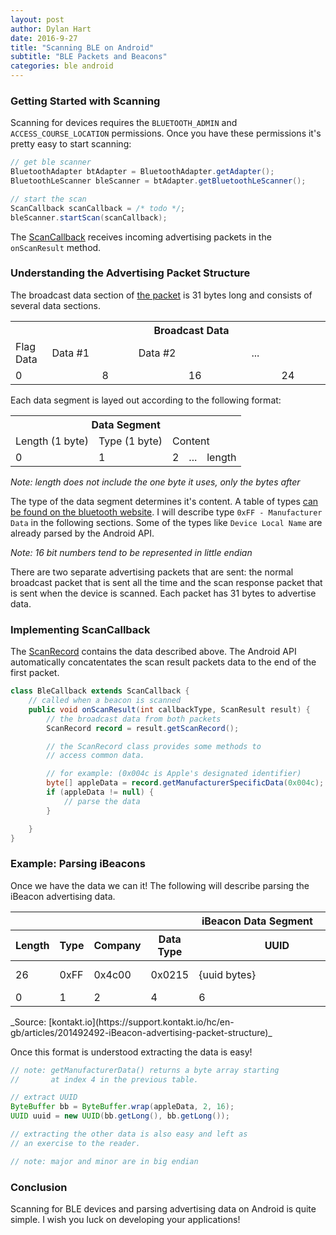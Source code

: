 ```yaml
---
layout: post
author: Dylan Hart
date: 2016-9-27
title: "Scanning BLE on Android"
subtitle: "BLE Packets and Beacons"
categories: ble android
---
```


### Getting Started with Scanning

Scanning for devices requires the `BLUETOOTH_ADMIN` and `ACCESS_COURSE_LOCATION` permissions.
Once you have these permissions it's pretty easy to start scanning:

```java
// get ble scanner
BluetoothAdapter btAdapter = BluetoothAdapter.getAdapter();
BluetoothLeScanner bleScanner = btAdapter.getBluetoothLeScanner();

// start the scan
ScanCallback scanCallback = /* todo */;
bleScanner.startScan(scanCallback);
```

The [ScanCallback][1] receives incoming advertising packets in the `onScanResult` method.

[1]: https://developer.android.com/reference/android/bluetooth/le/ScanCallback.html

### Understanding the Advertising Packet Structure

The broadcast data section of [the packet][2] is 31 bytes long and consists of several data sections.

<table>
    <tr>
        <th colspan="31">Broadcast Data</th>
    </tr>
    <tr>
        <td colspan="3">Flag Data</td>
        <td colspan="8">Data #1</td>
        <td colspan="10">Data #2</td>
        <td colspan="10">...</td>
    </tr>
    <tr>
        <td>0</td><td></td><td></td><td></td><td></td><td></td><td></td><td></td>
        <td>8</td><td></td><td></td><td></td><td></td><td></td><td></td><td></td>
        <td>16</td><td></td><td></td><td></td><td></td><td></td><td></td><td></td>
        <td>24</td><td></td><td></td><td></td><td></td><td></td><td>30</td>
    </tr>
</table>

Each data segment is layed out according to the following format:

<table>
    <tr>
        <th colspan="5">Data Segment</th>
    </tr>
    <tr>
        <td>Length (1 byte)</td>
        <td>Type (1 byte)</td>
        <td colspan="3">Content</td>
    </tr>
    <tr>
        <td>0</td>
        <td>1</td>
        <td>2</td>
        <td>...</td>
        <td>length</td>
    </tr>
</table>

_Note: length does not include the one byte it uses, only the bytes after_

The type of the data segment determines it's content.
A table of types [can be found on the bluetooth website][3].
I will describe type `0xFF - Manufacturer Data` in the following sections.
Some of the types like `Device Local Name` are already parsed by the Android API.

_Note: 16 bit numbers tend to be represented in little endian_

There are two separate advertising packets that are sent: the normal broadcast packet that is sent all the time and the scan response packet that is sent when the device is scanned.
Each packet has 31 bytes to advertise data.

[2]: http://www.ti.com/lit/an/swra475/swra475.pdf
[3]: https://www.bluetooth.com/specifications/assigned-numbers/generic-access-profile

### Implementing ScanCallback

The [ScanRecord][4] contains the data described above.
The Android API automatically concatentates the scan result packets data to the end of the first packet.

```java
class BleCallback extends ScanCallback {
    // called when a beacon is scanned
    public void onScanResult(int callbackType, ScanResult result) {
        // the broadcast data from both packets
        ScanRecord record = result.getScanRecord();

        // the ScanRecord class provides some methods to
        // access common data.

        // for example: (0x004c is Apple's designated identifier)
        byte[] appleData = record.getManufacturerSpecificData(0x004c);
        if (appleData != null) {
            // parse the data
        }

    }
}
```

[4]: https://developer.android.com/reference/android/bluetooth/le/ScanRecord.html

### Example: Parsing iBeacons

Once we have the data we can it!
The following will describe parsing the iBeacon advertising data.

<table>
    <thead>
        <tr>
            <th colspan="27">iBeacon Data Segment</th>
        </tr>
        <tr>
            <th>Length</th>
            <th>Type</th>
            <th colspan="2">Company</th>
            <th colspan="2">Data Type</th>
            <th colspan="16">UUID</th>
            <th colspan="2">Major</th>
            <th colspan="2">Minor</th>
            <th>Tx Power</th>
        </tr>
    </thead>
    <tbody>
        <tr>
            <td>26</td>
            <td>0xFF</td>
            <td colspan="2">0x4c00</td>
            <td colspan="2">0x0215</td>
            <td colspan="16">{uuid bytes}</td>
            <td colspan="2">{major number}</td>
            <td colspan="2">{minor number}</td>
            <td colspan="1">{tx power}</td>
        </tr>
        <tr>
            <td>0</td>
            <td>1</td>
            <td>2</td><td></td>
            <td>4</td><td></td>
            <td>6</td><td></td><td></td><td></td><td></td><td></td><td></td><td></td><td></td><td></td><td></td><td></td><td></td><td></td><td></td><td></td>
            <td>22</td><td></td>
            <td>24</td><td></td>
            <td>26</td>
        </tr>
    </tbody>
</table>
_Source: [kontakt.io](https://support.kontakt.io/hc/en-gb/articles/201492492-iBeacon-advertising-packet-structure)_

Once this format is understood extracting the data is easy!

```java
// note: getManufacturerData() returns a byte array starting
//       at index 4 in the previous table.

// extract UUID
ByteBuffer bb = ByteBuffer.wrap(appleData, 2, 16);
UUID uuid = new UUID(bb.getLong(), bb.getLong());

// extracting the other data is also easy and left as
// an exercise to the reader.

// note: major and minor are in big endian
```

### Conclusion

Scanning for BLE devices and parsing advertising data on Android is quite simple.
I wish you luck on developing your applications!
